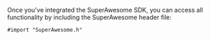 Once you've integrated the SuperAwesome SDK, you can access all functionality by including the SuperAwesome header file:

```
#import "SuperAwesome.h"

```
